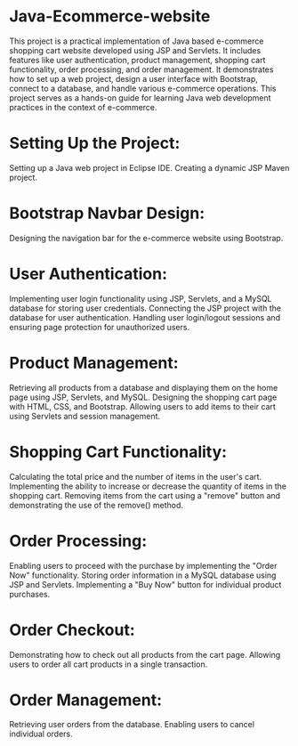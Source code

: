 # Java-Ecommerce-website
This project is a practical implementation of Java based e-commerce shopping cart website developed using JSP and Servlets. It includes features like user authentication, product management, shopping cart functionality, order processing, and order management. It demonstrates how to set up a web project, design a user interface with Bootstrap, connect to a database, and handle various e-commerce operations. This project serves as a hands-on guide for learning Java web development practices in the context of e-commerce.

# Setting Up the Project:

Setting up a Java web project in Eclipse IDE.
Creating a dynamic JSP Maven project.

# Bootstrap Navbar Design:
Designing the navigation bar for the e-commerce website using Bootstrap.

# User Authentication:
Implementing user login functionality using JSP, Servlets, and a MySQL database for storing user credentials.
Connecting the JSP project with the database for user authentication.
Handling user login/logout sessions and ensuring page protection for unauthorized users.

# Product Management:
Retrieving all products from a database and displaying them on the home page using JSP, Servlets, and MySQL.
Designing the shopping cart page with HTML, CSS, and Bootstrap.
Allowing users to add items to their cart using Servlets and session management.

# Shopping Cart Functionality:
Calculating the total price and the number of items in the user's cart.
Implementing the ability to increase or decrease the quantity of items in the shopping cart.
Removing items from the cart using a "remove" button and demonstrating the use of the remove() method.

# Order Processing:
Enabling users to proceed with the purchase by implementing the "Order Now" functionality.
Storing order information in a MySQL database using JSP and Servlets.
Implementing a "Buy Now" button for individual product purchases.

# Order Checkout:
Demonstrating how to check out all products from the cart page.
Allowing users to order all cart products in a single transaction.

# Order Management:
Retrieving user orders from the database.
Enabling users to cancel individual orders.
